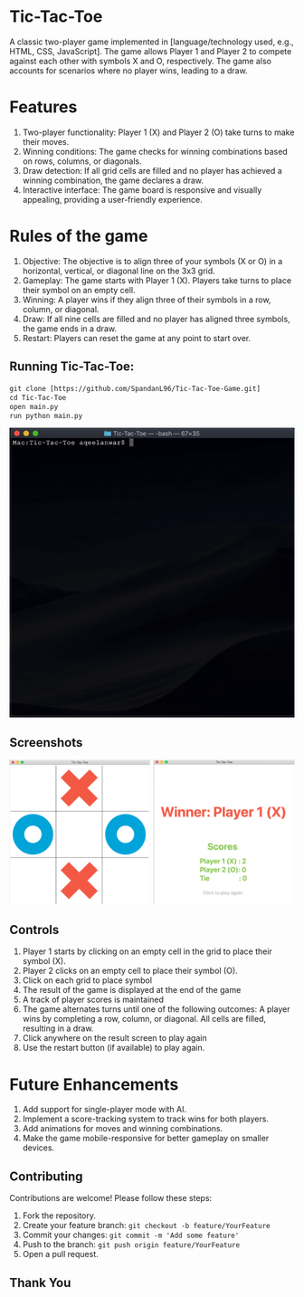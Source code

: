 # Tic-Tac-Toe

A classic two-player game implemented in [language/technology used, e.g., HTML, CSS, JavaScript]. The game allows Player 1 and Player 2 to compete against each other with symbols X and O, respectively. The game also accounts for scenarios where no player wins, leading to a draw.

# Features 

1. Two-player functionality: Player 1 (X) and Player 2 (O) take turns to make their moves.
2. Winning conditions: The game checks for winning combinations based on rows, columns, or diagonals.
3. Draw detection: If all grid cells are filled and no player has achieved a winning combination, the game declares a draw.
4. Interactive interface: The game board is responsive and visually appealing, providing a user-friendly experience.

# Rules of the game 

1. Objective: The objective is to align three of your symbols (X or O) in a horizontal, vertical, or diagonal line on the 3x3 grid.
2. Gameplay:
    The game starts with Player 1 (X).
    Players take turns to place their symbol on an empty cell.
3. Winning: A player wins if they align three of their symbols in a row, column, or diagonal.
4. Draw: If all nine cells are filled and no player has aligned three symbols, the game ends in a draw.
5. Restart: Players can reset the game at any point to start over.

## Running Tic-Tac-Toe:

```
git clone [https://github.com/SpandanL96/Tic-Tac-Toe-Game.git]
cd Tic-Tac-Toe
open main.py
run python main.py
```

<p align="center">
<img src="/images/preview.gif">
</p>

## Screenshots
<p align="center">
<img width=1000 src="/images/screenshot.png">

</p>

## Controls

1. Player 1 starts by clicking on an empty cell in the grid to place their symbol (X).
2. Player 2 clicks on an empty cell to place their symbol (O).
3. Click on each grid to place symbol
4. The result of the game is displayed at the end of the game
5. A track of player scores is maintained
6. The game alternates turns until one of the following outcomes:
    A player wins by completing a row, column, or diagonal.
    All cells are filled, resulting in a draw.
7. Click anywhere on the result screen to play again
8. Use the restart button (if available) to play again.

# Future Enhancements

1. Add support for single-player mode with AI.
2. Implement a score-tracking system to track wins for both players.
3. Add animations for moves and winning combinations.
4. Make the game mobile-responsive for better gameplay on smaller devices.

## Contributing

Contributions are welcome! Please follow these steps:

1. Fork the repository.
2. Create your feature branch: `git checkout -b feature/YourFeature`
3. Commit your changes: `git commit -m 'Add some feature'`
4. Push to the branch: `git push origin feature/YourFeature`
5. Open a pull request.

## Thank You 
